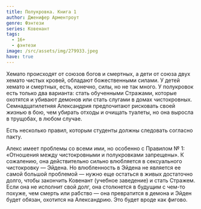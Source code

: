 ```yaml
---
title: Полукровка. Книга 1
author: Дженифер Арментроут
genre: Фэнтези
series: Ковенант
tags:
  - 16+
  - фэнтези
image: /src/assets/img/279933.jpeg
have: true
---
```

Хемато происходят от союзов богов и смертных, а дети от союза двух хемато чистых кровей, обладают божественными силами. У детей хемато и смертных, есть, конечно, силы, но не так много. У полукровок есть только два варианта: стать обученными Стражами, которые охотятся и убивают демонов или стать слугами в домах чистокровных. Семнадцатилетняя Александрия предпочитают рисковать своей жизнью в бою, чем убирать отходы и очищать туалеты, но она выросла в трущобах, в любом случае.



Есть несколько правил, которым студенты должны следовать согласно пакту.



Алекс имеет проблемы со всеми ими, но особенно с Правилом № 1: «Отношения между чистокровными и полукровками запрещены». К сожалению, она действительно сильно влюбляется в сексуального чистокровку — Эйдена. Но влюбленность в Эйдена не является ее самой большой проблемой — нужно еще остаться в живых достаточно долго, чтобы закончить Ковенант (учебное заведение) и стать Стражем. Если она не исполнит свой долг, она столкнется в будущим с чем-то похуже, чем смерть или рабство — она превратится в демона и Эйден будет обязан, охотится на Александрию. Это будет вроде как фигово.
